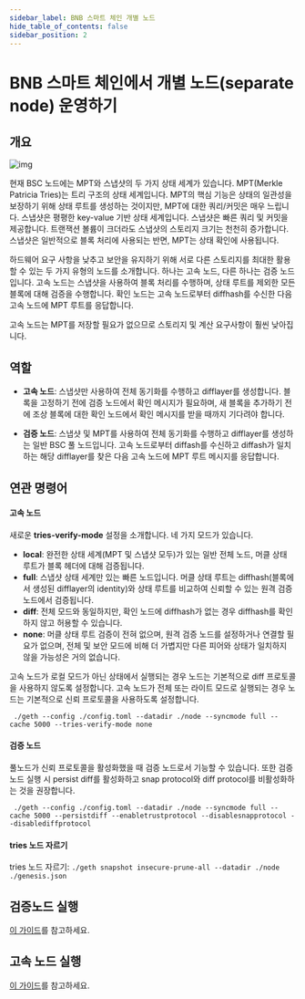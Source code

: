 ```yaml
---
sidebar_label: BNB 스마트 체인 개별 노드
hide_table_of_contents: false
sidebar_position: 2
---
```


# BNB 스마트 체인에서 개별 노드(separate node) 운영하기

## 개요

![img](../static/img/separate-node-architecture.png)

현재 BSC 노드에는 MPT와 스냅샷의 두 가지 상태 세계가 있습니다. MPT(Merkle Patricia Tries)는 트리 구조의 상태 세계입니다. MPT의 핵심 기능은 상태의 일관성을 보장하기 위해 상태 루트를 생성하는 것이지만, MPT에 대한 쿼리/커밋은 매우 느립니다. 스냅샷은 평평한 key-value 기반 상태 세계입니다. 스냅샷은 빠른 쿼리 및 커밋을 제공합니다. 트랜잭션 볼륨이 크더라도 스냅샷의 스토리지 크기는 천천히 증가합니다. 스냅샷은 일반적으로 블록 처리에 사용되는 반면, MPT는 상태 확인에 사용됩니다.

하드웨어 요구 사항을 낮추고 보안을 유지하기 위해 서로 다른 스토리지를 최대한 활용할 수 있는 두 가지 유형의 노드를 소개합니다. 하나는 고속 노드, 다른 하나는 검증 노드입니다. 고속 노드는 스냅샷을 사용하여 블록 처리를 수행하며, 상태 루트를 제외한 모든 블록에 대해 검증을 수행합니다. 확인 노드는 고속 노드로부터 diffhash를 수신한 다음 고속 노드에 MPT 루트를 응답합니다.

고속 노드는 MPT를 저장할 필요가 없으므로 스토리지 및 계산 요구사항이 훨씬 낮아집니다.

## 역할

- **고속 노드**: 스냅샷만 사용하여 전체 동기화를 수행하고 difflayer를 생성합니다. 블록을 고정하기 전에 검증 노드에서 확인 메시지가 필요하며, 새 블록을 추가하기 전에 조상 블록에 대한 확인 노드에서 확인 메시지를 받을 때까지 기다려야 합니다.

- **검증 노드**: 스냅샷 및 MPT를 사용하여 전체 동기화를 수행하고 difflayer를 생성하는 일반 BSC 풀 노드입니다. 고속 노드로부터 diffash를 수신하고 diffash가 일치하는 해당 difflayer를 찾은 다음 고속 노드에 MPT 루트 메시지를 응답합니다.


## 연관 명령어

#### 고속 노드
새로운 **tries-verify-mode** 설정을 소개합니다. 네 가지 모드가 있습니다.
- **local**: 완전한 상태 세계(MPT 및 스냅샷 모두)가 있는 일반 전체 노드, 머클 상태 루트가 블록 헤더에 대해 검증됩니다.
- **full**: 스냅샷 상태 세계만 있는 빠른 노드입니다. 머클 상태 루트는 diffhash(블록에서 생성된 difflayer의 identity)와 상태 루트를 비교하여 신뢰할 수 있는 원격 검증 노드에서 검증됩니다.
- **diff**: 전체 모드와 동일하지만, 확인 노드에 diffhash가 없는 경우 diffhash를 확인하지 않고 허용할 수 있습니다.
- **none**: 머클 상태 루트 검증이 전혀 없으며, 원격 검증 노드를 설정하거나 연결할 필요가 없으며, 전체 및 보안 모드에 비해 더 가볍지만 다른 피어와 상태가 일치하지 않을 가능성은 거의 없습니다.

고속 노드가 로컬 모드가 아닌 상태에서 실행되는 경우 노드는 기본적으로 diff 프로토콜을 사용하지 않도록 설정합니다. 고속 노드가 전체 또는 라이트 모드로 실행되는 경우 노드는 기본적으로 신뢰 프로토콜을 사용하도록 설정합니다.

` ./geth --config ./config.toml --datadir ./node --syncmode full --cache 5000 --tries-verify-mode none`

#### 검증 노드
풀노드가 신뢰 프로토콜을 활성화했을 때 검증 노드로서 기능할 수 있습니다. 또한 검증 노드 실행 시 persist diff를 활성화하고 snap protocol와 diff protocol를 비활성화하는 것을 권장합니다.

` ./geth --config ./config.toml --datadir ./node --syncmode full --cache 5000 --persistdiff --enabletrustprotocol --disablesnapprotocol --disablediffprotocol`

#### tries 노드 자르기
tries 노드 자르기:  `./geth snapshot insecure-prune-all --datadir ./node  ./genesis.json`

## 검증노드 실행
[이 가이드](./BSC-verify-node.md)를 참고하세요.

## 고속 노드 실행
[이 가이드](./BSC-fast-node.md)를 참고하세요.
